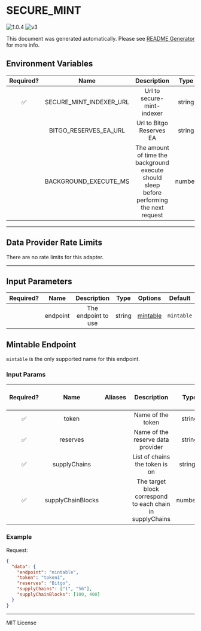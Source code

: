 # SECURE_MINT

![1.0.4](https://img.shields.io/github/package-json/v/smartcontractkit/external-adapters-js?filename=packages/composites/secure-mint/package.json) ![v3](https://img.shields.io/badge/framework%20version-v3-blueviolet)

This document was generated automatically. Please see [README Generator](../../scripts#readme-generator) for more info.

## Environment Variables

| Required? |          Name           |                                        Description                                        |  Type  | Options | Default |
| :-------: | :---------------------: | :---------------------------------------------------------------------------------------: | :----: | :-----: | :-----: |
|    ✅     | SECURE_MINT_INDEXER_URL |                                Url to secure-mint-indexer                                 | string |         |         |
|           |  BITGO_RESERVES_EA_URL  |                                 Url to Bitgo Reserves EA                                  | string |         |   ``    |
|           |  BACKGROUND_EXECUTE_MS  | The amount of time the background execute should sleep before performing the next request | number |         | `1000`  |

---

## Data Provider Rate Limits

There are no rate limits for this adapter.

---

## Input Parameters

| Required? |   Name   |     Description     |  Type  |            Options             |  Default   |
| :-------: | :------: | :-----------------: | :----: | :----------------------------: | :--------: |
|           | endpoint | The endpoint to use | string | [mintable](#mintable-endpoint) | `mintable` |

## Mintable Endpoint

`mintable` is the only supported name for this endpoint.

### Input Params

| Required? |       Name        | Aliases |                        Description                        |   Type   | Options | Default | Depends On | Not Valid With |
| :-------: | :---------------: | :-----: | :-------------------------------------------------------: | :------: | :-----: | :-----: | :--------: | :------------: |
|    ✅     |       token       |         |                     Name of the token                     |  string  |         |         |            |                |
|    ✅     |     reserves      |         |             Name of the reserve data provider             |  string  | `Bitgo` |         |            |                |
|    ✅     |   supplyChains    |         |              List of chains the token is on               | string[] |         |         |            |                |
|    ✅     | supplyChainBlocks |         | The target block correspond to each chain in supplyChains | number[] |         |         |            |                |

### Example

Request:

```json
{
  "data": {
    "endpoint": "mintable",
    "token": "token1",
    "reserves": "Bitgo",
    "supplyChains": ["1", "56"],
    "supplyChainBlocks": [100, 400]
  }
}
```

---

MIT License
